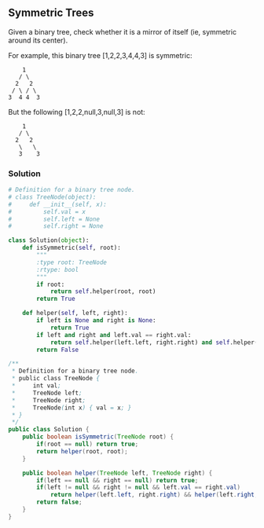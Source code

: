 ## Symmetric Trees

Given a binary tree, check whether it is a mirror of itself (ie, symmetric around its center).

For example, this binary tree [1,2,2,3,4,4,3] is symmetric:
```
    1
   / \
  2   2
 / \ / \
3  4 4  3
```

But the following [1,2,2,null,3,null,3] is not:
```
    1
   / \
  2   2
   \   \
   3    3
```

### Solution

```python
# Definition for a binary tree node.
# class TreeNode(object):
#     def __init__(self, x):
#         self.val = x
#         self.left = None
#         self.right = None

class Solution(object):
    def isSymmetric(self, root):
        """
        :type root: TreeNode
        :rtype: bool
        """
        if root:
            return self.helper(root, root)
        return True

    def helper(self, left, right):
        if left is None and right is None:
            return True
        if left and right and left.val == right.val:
            return self.helper(left.left, right.right) and self.helper(left.right, right.left)
        return False
```

```java
/**
 * Definition for a binary tree node.
 * public class TreeNode {
 *     int val;
 *     TreeNode left;
 *     TreeNode right;
 *     TreeNode(int x) { val = x; }
 * }
 */
public class Solution {
    public boolean isSymmetric(TreeNode root) {
        if(root == null) return true;
        return helper(root, root);
    }

    public boolean helper(TreeNode left, TreeNode right) {
        if(left == null && right == null) return true;
        if(left != null && right != null && left.val == right.val)
            return helper(left.left, right.right) && helper(left.right, right.left);
        return false;
    }
}
```
